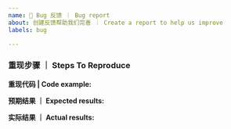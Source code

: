 ```yaml
---
name: 🐛 Bug 反馈 ｜ Bug report
about: 创建反馈帮助我们完善 ｜ Create a report to help us improve
labels: bug

---
```


### 重现步骤 ｜ Steps To Reproduce

<!-- 请提供重现问题的步骤，简洁清晰的重现步骤能够帮助我们更迅速地定位问题所在。 ｜ Provide a detailed list of steps that reproduce the issue. -->


**重现代码 | Code example:** 

<!-- 请提供一个尽可能精简的最小化重现代码或是 GitHub 仓库的链接。 ｜ Please provide a link to a repository on GitHub, or provide a minimal code example that reproduces the problem. -->


**预期结果 ｜ Expected results:**

<!-- 期望的结果是什么？｜ what did you want to see? -->


**实际结果 ｜ Actual results:**

<!-- 实际的结果是什么？what did you see? -->